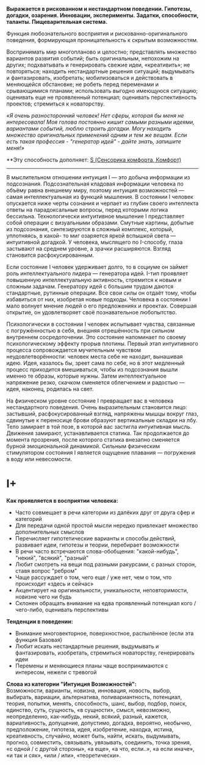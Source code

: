 **Выражается в рискованном и нестандартном поведении. Гипотезы, догадки, озарения. Инновации, эксперименты. Задатки, способности, таланты. Пищеварительная система.**

Функция любознательного восприятия и рискованно-оригинального поведения, формирующая проницательность к скрытым возможностям.  
  
Воспринимать мир многопланово и целостно; представлять множество вариантов развития событий; быть оригинальным, непохожим на других; подхватывать и генерировать свежие идеи, «креативить»; не повторяться; находить нестандартные решения ситуаций; выдумывать и фантазировать, изобретать; мобилизоваться и действовать в меняющейся обстановке; не робеть перед переменами и срывающимися планами; использовать выгодно имеющуюся ситуацию; оценивать еще не проявленный потенциал; оценивать перспективность проектов; стремиться к новаторству.  
  
_«Я очень разносторонний человек! Нет сферы, которая бы меня не интересовала! Моя голова постоянно кишит самыми разными идеями, вариантами событий, люблю строить догадки. Могу находить множество оригинальных применений одним и тем же вещам. Если есть такая профессия - "генератор идей" - дайте знать, запишите меня!»_  

**Эту способность дополняет: [S (Сенсорика комфорта, Комфорт)](Психология/Соционика/Функции/S%20(Сенсорика%20комфорта,%20Комфорт).md)

---

В мыслительном отношении интуиция I — это добыча информации из подсознания. Подсознательная кладовая информации человека по объёму равна внешнему миру, поэтому интуиция возможностей — самая интеллектуальная из функций мышления. В состоянии I человек опускается ниже черты сознания и черпает из глубин своего интеллекта ответы на парадоксальные вопросы, перед которыми логика бессильна. Технологически интуитивное мышление I представляет собой операции с визуальными образами. Смутные картины, добытые из подсознания, синтезируются в сложный комплекс, который, уплотняясь, в какой- то миг озаряется яркой вспышкой света — интуитивной догадкой. У человека, мыслящего по I-способу, глаза застывают на среднем уровне, а зрачки расширяются. Взгляд становится расфокусированным.

Если состояние I человек удерживает долго, то в социуме он займет роль интеллектуального лидера — генератора идей. I-тип проявляет повышенную интеллектуальную активность, стремится к новым и сложным задачам. Генератору идей с большим трудом даются стандартные, рутинные операции. Все свои силы он отдаёт тому, чтобы избавиться от них, изобретая новые подходы. Человека в состоянии I мало волнует мнение людей о его предложениях и проектах. Совершая открытие, он удовлетворяет своё познавательное любопытство.

Психологически в состоянии I человек испытывает чувства, связанные с погружённостью в себя, внешняя отрешённость при сильном внутреннем сосредоточении. Это состояние напоминает по своему психологическому эффекту прорыв плотины. Первый этап интуитивного процесса сопровождается мучительным чувством неудовлетворённости: человек места себе не находит, вынашивая идею. Идея, казалось бы, зреет сама по себе, но в этот медленный процесс приходится вмешиваться, чтобы из подсознания вышли именно те образы, которые нужны. Затем интеллектуальное напряжение резко, скачком сменяется облегчением и радостью — идея, наконец, родилась на свет.

На физическом уровне состояние I превращает вас в человека нестандартного поведения. Очень выразительным становится лицо: застывший, расфокусированный взгляд, напряжены мышцы вокруг глаз, сдвинутые к переносице брови образуют вертикальные складки на лбу. Тело замирает в той позе, в которой вас застигла интуитивная мысль. Движения замирают, устанавливается статика. Так продолжается до момента прозрения, после которого статика внезапно сменяется бурной эмоциональной динамикой. Сильным физическим стимулятором состояния I является ощущение плавания — погружения в воду или невесомости.

# I+
**Как проявляется в восприятии человека:**  
- Часто совмещает в речи категории из далёких друг от друга сфер и категорий
- Для передачи одной простой мысли нередко привлекает множество дополнительных смыслов
- Перечисляет гипотетические варианты и способы действий, развивает идеи, гипотезы и теории, перебирает возможности
- В речи часто встречаются слова-обобщения: "какой-нибудь", "некий", "всякий", "разный"
- Любит смотреть на вещи под разными ракурсами, с разных сторон, ставя вопрос "ребром"
- Чаще рассуждает о том, чего еще / уже нет, чем о том, что происходит «здесь и сейчас»
- Акцентирует на оригинальности, уникальности, неповторимости, новизне чего ни будь
- Склонен обращать внимание на едва проявленный потенциал кого / чего-либо, оценивать перспективы

**Тенденции в поведении:**  
- Внимание многовекторное, поверхностное, распылённое (если эта функция Базовая)
- Любит искать нестандартные решения, выдумывать и фантазировать, изобретать, стремиться новаторству, генерировать идеи
- Перемены и меняющиеся планы чаще воспринимаются с интересом, нежели с тревогой

**Слова из категории "Интуиция Возможностей":**  
Возможности, варианты, новизна, инновация, новость, выбор, выбирать, вариации, альтернатива, поливариантность, потенциал, теория, попытки, менять, способность, шанс, выбор, подбор, поиск, единство, суть, сущность, «в сущности», смысл, невозможно, неопределенно, как-нибудь, некий, всякий, разный, кажется, вариативность, допущение, допустимо, догадка, вероятно, необычно, предположение, гипотеза, идея, изобретение, находка, истина, креативность, случайно, может быть, найти, искать, выдумывать, прогноз, совместить, связывать, увязывать, соединить, точка зрения, «с одной / с другой стороны», «а еще», «а что, если..», «а если иначе», «и так и сяк», «или / или», «теоретически».